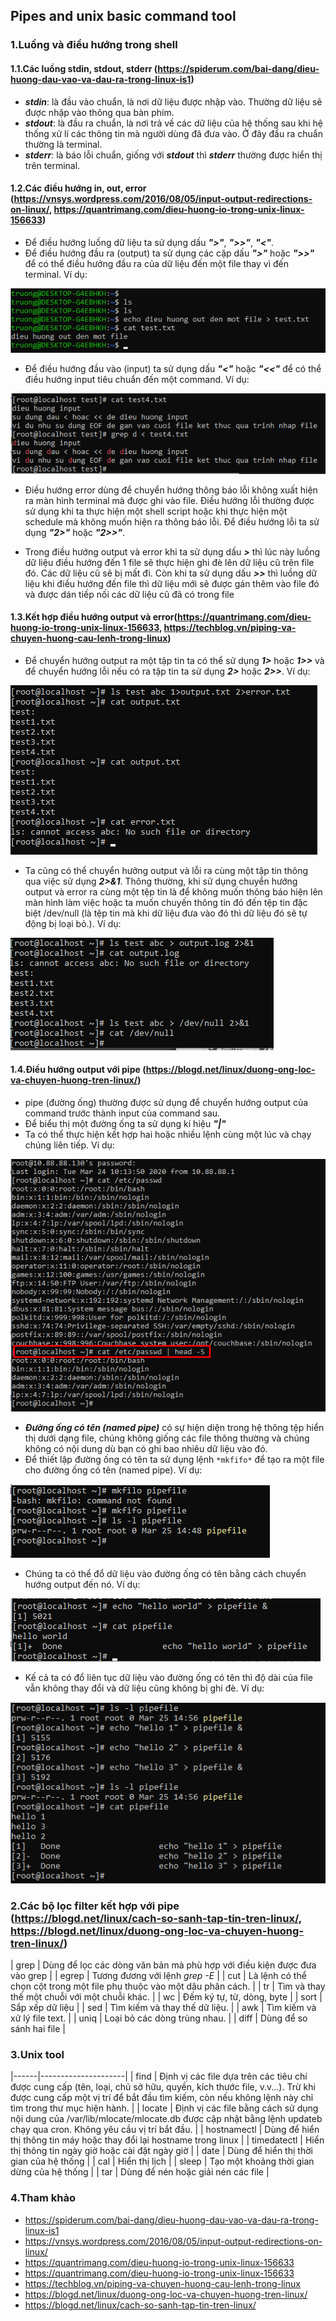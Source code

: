 ## Pipes and unix basic command tool

### 1.Luồng và điều hướng trong shell
#### 1.1.Các luồng stdin, stdout, stderr (https://spiderum.com/bai-dang/dieu-huong-dau-vao-va-dau-ra-trong-linux-is1)
- ***stdin***: là đầu vào chuẩn, là nơi dữ liệu được nhập vào. Thường dữ liệu sẽ được nhập vào thông qua bàn phím.
- ***stdout***: là đầu ra chuẩn, là nơi trả về các dữ liệu của hệ thống sau khi hệ thống xử lí các thông tin mà người dùng đã đưa vào. Ở đây đầu ra chuẩn thường là terminal.
- ***stderr***: là báo lỗi chuẩn, giống với ***stdout*** thì ***stderr*** thường được hiển thị trên terminal.

#### 1.2.Các điều hướng in, out, error (https://vnsys.wordpress.com/2016/08/05/input-output-redirections-on-linux/, https://quantrimang.com/dieu-huong-io-trong-unix-linux-156633)
- Để điều hướng luồng dữ liệu ta sử dụng dấu ***">"***, ***">>"***, ***"<"***.
- Để điều hướng đầu ra (output) ta sử dụng các cặp dấu ***">"*** hoặc ***">>"*** để có thể điều hướng đầu ra của dữ liệu đến một file thay vì đến terminal. Ví dụ: 
<img src='./images/Screenshot_31.png'>

- Để điều hướng đầu vào (input) ta sử dụng dấu ***"<"*** hoặc ***"<<"*** để có thể điều hướng input tiêu chuẩn đến một command. Ví dụ: 
<img src='./images/Screenshot_32.png'>

- Điều hướng error dùng để chuyển hướng thông báo lỗi không xuất hiện ra màn hình terminal mà được ghi vào file. Điều hướng lỗi thường được sử dụng khi ta thực hiện một shell script hoặc khi thực hiện một schedule mà không muốn hiện ra thông báo lỗi. Để điều hướng lỗi ta sử dụng ***"2>"*** hoặc ***"2>>"***.

- Trong điều hướng output và error khi ta sử dụng dấu ***>*** thì lúc này luồng dữ liệu điều hướng đến 1 file sẽ thực hiện ghi đè lên dữ liệu cũ trên file đó. Các dữ liệu cũ sẽ bị mất đi. Còn khi ta sử dụng dấu ***>>*** thì luồng dữ liệu khi điều hướng đến file thì dữ liệu mới sẽ được gán thêm vào file đó và được dán tiếp nối các dữ liệu cũ đã có trong file

#### 1.3.Kết hợp điều hướng output và error(https://quantrimang.com/dieu-huong-io-trong-unix-linux-156633, https://techblog.vn/piping-va-chuyen-huong-cau-lenh-trong-linux)
- Để chuyển hướng output ra một tập tin ta có thể sử dụng ***1>*** hoặc ***1>>*** và để chuyển hướng lỗi nếu có ra tập tin ta sử dụng ***2>*** hoặc ***2>>***. Ví dụ:
<img src='./images/Screenshot_33.png'>

- Ta cũng có thể chuyển hưởng output và lỗi ra cùng một tập tin thông qua việc sử dụng ***2>&1***. Thông thường, khi sử dụng chuyển hướng output và error ra cùng một tệp tin là để không muốn thông báo hiện lên màn hình làm việc hoặc ta muốn chuyến thông tin đó đến tệp tin đặc biệt /dev/null (là tệp tin mà khi dữ liệu đưa vào đó thì dữ liệu đó sẽ tự động bị loại bỏ.). Ví dụ:
<img src='./images/Screenshot_34.png'>


#### 1.4.Điều hướng output với pipe (https://blogd.net/linux/duong-ong-loc-va-chuyen-huong-tren-linux/)
- pipe (đường ống) thường được sử dụng để chuyển hướng output của command trước thành input của command sau.
- Để biểu thị một đường ống ta sử dụng kí hiệu ***"|"***
- Ta có thể thực hiện kết hợp hai hoặc nhiều lệnh cùng một lúc và chạy chúng liên tiếp. Ví dụ:
<img src='./images/Screenshot_35.png'>

- ***Đường ống có tên (named pipe)*** có sự hiện diện trong hệ thông tệp hiển thị dưới dạng file, chúng không giống các file thông thường và chúng không có nội dung dù bạn có ghi bao nhiêu dữ liệu vào đó.
- Để thiết lập đường ống có tên ta sử dụng lệnh `*mkfifo*` để tạo ra một file cho đường ống có tên (named pipe). Ví dụ:
<img src='./images/Screenshot_36.png'>

- Chúng ta có thể đổ dữ liệu vào đường ống có tên bằng cách chuyển hướng output đến nó. Ví dụ:
<img src='./images/Screenshot_37.png'>

- Kế cả ta có đổ liên tục dữ liệu vào đường ống có tên thì độ dài của file vẫn không thay đổi và dữ liệu cũng không bị ghi đè. Ví dụ: 
<img src='./images/Screenshot_38.png'>

### 2.Các bộ lọc filter kết hợp với pipe (https://blogd.net/linux/cach-so-sanh-tap-tin-tren-linux/, https://blogd.net/linux/duong-ong-loc-va-chuyen-huong-tren-linux/)
| grep | Dùng để lọc các dòng văn bản mà phù hợp với điều kiện được đưa vào grep |
| egrep | Tương đương với lệnh *grep -E* |
| cut |  Là lệnh có thể chọn cột trong một file phụ thuộc vào một dâu phân cách. |
| tr | Tìm và thay thế một chuỗi với một chuỗi khác. |
| wc | Đếm ký tự, từ, dòng, byte |
| sort | Sắp xếp dữ liệu |
| sed | Tìm kiếm và thay thế dữ liệu. |
| awk | Tìm kiếm và xử lý file text. |
| uniq | Loại bỏ các dòng trùng nhau. |
| diff | Dùng để so sánh hai file |

### 3.Unix tool
|------|---------------------|
| find | Định vị các file dựa trên các tiêu chí được cung cấp (tên, loại, chủ sở hữu, quyền, kích thước file, v.v...). Trừ khi được cung cấp một vị trí để bắt đầu tìm kiếm, còn nếu không lệnh này chỉ tìm trong thư mục hiện hành. |
| locate | Định vị các file bằng cách sử dụng nội dung của /var/lib/mlocate/mlocate.db được cập nhật bằng lệnh updateb chạy qua cron. Không yêu cầu vị trí bắt đầu. |
| hostnamectl | Dùng để hiển thị thông tin máy hoặc thay đổi lại hostname trong linux |
| timedatectl | Hiển thị thông tin ngày giờ hoặc cài đặt ngày giờ |
| date | Dùng để hiển thị thời gian của hệ thống |
| cal | Hiển thị lịch |
| sleep | Tạo một khoảng thời gian dừng của hệ thống |
| tar | Dùng để nén hoặc giải nén các file |

### 4.Tham khảo
- https://spiderum.com/bai-dang/dieu-huong-dau-vao-va-dau-ra-trong-linux-is1
- https://vnsys.wordpress.com/2016/08/05/input-output-redirections-on-linux/
- https://quantrimang.com/dieu-huong-io-trong-unix-linux-156633
- https://quantrimang.com/dieu-huong-io-trong-unix-linux-156633
- https://techblog.vn/piping-va-chuyen-huong-cau-lenh-trong-linux
- https://blogd.net/linux/duong-ong-loc-va-chuyen-huong-tren-linux/
- https://blogd.net/linux/cach-so-sanh-tap-tin-tren-linux/
